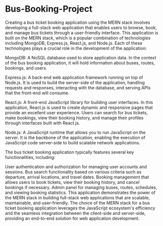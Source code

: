 # Bus-Booking-Project

Creating a bus ticket booking application using the MERN stack involves developing a full-stack web application that enables users to browse, book, and manage bus tickets through a user-friendly interface. This application is built on the MERN stack, which is a popular combination of technologies including MongoDB, Express.js, React.js, and Node.js. Each of these technologies plays a crucial role in the development of the application:

MongoDB: A NoSQL database used to store application data. In the context of the bus booking application, it will hold information about buses, routes, bookings, and users.

Express.js: A back-end web application framework running on top of Node.js. It is used to build the server-side of the application, handling requests and responses, interacting with the database, and serving APIs that the front-end will consume.

React.js: A front-end JavaScript library for building user interfaces. In this application, React.js is used to create dynamic and responsive pages that provide an excellent user experience. Users can search for bus tickets, make bookings, view their booking history, and manage their profiles through interfaces built with React.js.

Node.js: A JavaScript runtime that allows you to run JavaScript on the server. It is the backbone of the application, enabling the execution of JavaScript code server-side to build scalable network applications.

The bus ticket booking application typically features several key functionalities, including:

User authentication and authorization for managing user accounts and sessions.
Bus search functionality based on various criteria such as departure, arrival locations, and travel dates.
Booking management that allows users to book tickets, view their booking history, and cancel bookings if necessary.
Admin panel for managing buses, routes, schedules, and viewing booking statistics.
This application demonstrates the power of the MERN stack in building full-stack web applications that are scalable, maintainable, and user-friendly. The choice of the MERN stack for a bus ticket booking application leverages the JavaScript ecosystem's efficiency and the seamless integration between the client-side and server-side, providing an end-to-end solution for web application development.

